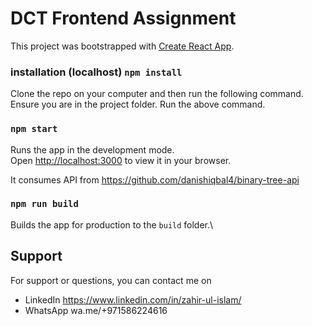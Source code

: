 # DCT Frontend Assignment

This project was bootstrapped with [Create React App](https://github.com/facebook/create-react-app).

### installation (localhost) `npm install`

Clone the repo on your computer and then run the following command. Ensure you are in the project folder.
Run the above command.

### `npm start`

Runs the app in the development mode.\
Open [http://localhost:3000](http://localhost:3000) to view it in your browser.

It consumes API from https://github.com/danishiqbal4/binary-tree-api

### `npm run build`

Builds the app for production to the `build` folder.\

## Support

For support or questions, you can contact me on

- LinkedIn https://www.linkedin.com/in/zahir-ul-islam/
- WhatsApp wa.me/+971586224616
